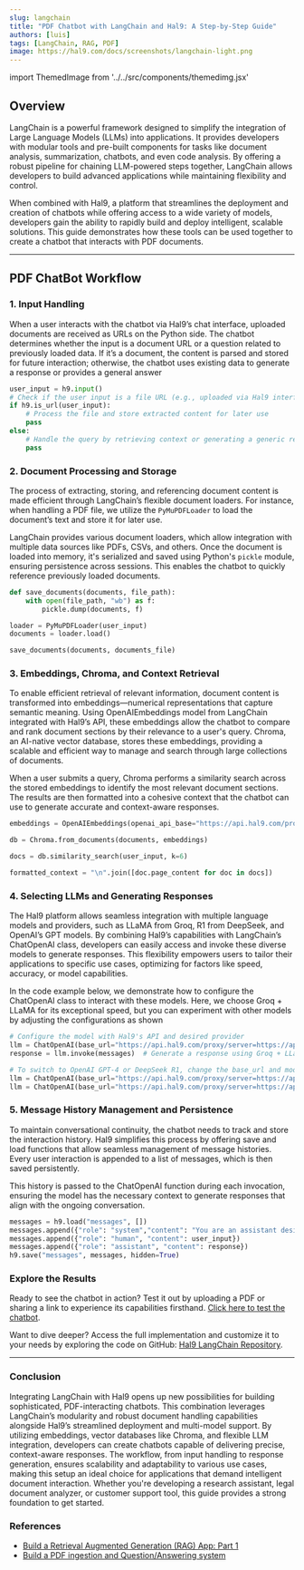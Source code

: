 ```yaml
---
slug: langchain
title: "PDF Chatbot with LangChain and Hal9: A Step-by-Step Guide" 
authors: [luis]
tags: [LangChain, RAG, PDF]
image: https://hal9.com/docs/screenshots/langchain-light.png
---
```


import ThemedImage from '../../src/components/themedimg.jsx'

## **Overview**

LangChain is a powerful framework designed to simplify the integration of Large Language Models (LLMs) into applications. It provides developers with modular tools and pre-built components for tasks like document analysis, summarization, chatbots, and even code analysis. By offering a robust pipeline for chaining LLM-powered steps together, LangChain allows developers to build advanced applications while maintaining flexibility and control.

When combined with Hal9, a platform that streamlines the deployment and creation of chatbots while offering access to a wide variety of models, developers gain the ability to rapidly build and deploy intelligent, scalable solutions. This guide demonstrates how these tools can be used together to create a chatbot that interacts with PDF documents.

---

## **PDF ChatBot Workflow**


### **1. Input Handling**

When a user interacts with the chatbot via Hal9’s chat interface, uploaded documents are received as URLs on the Python side. The chatbot determines whether the input is a document URL or a question related to previously loaded data. If it’s a document, the content is parsed and stored for future interaction; otherwise, the chatbot uses existing data to generate a response or provides a general answer

```python
user_input = h9.input()
# Check if the user input is a file URL (e.g., uploaded via Hal9 interface)
if h9.is_url(user_input): 
    # Process the file and store extracted content for later use
    pass
else:
    # Handle the query by retrieving context or generating a generic response
    pass
```

### **2. Document Processing and Storage**


The process of extracting, storing, and referencing document content is made efficient through LangChain’s flexible document loaders. For instance, when handling a PDF file, we utilize the `PyMuPDFLoader` to load the document’s text and store it for later use. 

LangChain provides various document loaders, which allow integration with multiple data sources like PDFs, CSVs, and others. Once the document is loaded into memory, it's serialized and saved using Python's `pickle` module, ensuring persistence across sessions. This enables the chatbot to quickly reference previously loaded documents.

```python
def save_documents(documents, file_path):
    with open(file_path, "wb") as f:
        pickle.dump(documents, f)

loader = PyMuPDFLoader(user_input)
documents = loader.load()

save_documents(documents, documents_file)
```

### **3. Embeddings, Chroma, and Context Retrieval**

To enable efficient retrieval of relevant information, document content is transformed into embeddings—numerical representations that capture semantic meaning. Using OpenAIEmbeddings model from LangChain integrated with Hal9’s API, these embeddings allow the chatbot to compare and rank document sections by their relevance to a user's query. Chroma, an AI-native vector database, stores these embeddings, providing a scalable and efficient way to manage and search through large collections of documents.

When a user submits a query, Chroma performs a similarity search across the stored embeddings to identify the most relevant document sections. The results are then formatted into a cohesive context that the chatbot can use to generate accurate and context-aware responses.

```python
embeddings = OpenAIEmbeddings(openai_api_base="https://api.hal9.com/proxy/server=https://api.openai.com/v1", api_key=os.environ['HAL9_TOKEN'], model="text-embedding-3-large")

db = Chroma.from_documents(documents, embeddings)

docs = db.similarity_search(user_input, k=6)

formatted_context = "\n".join([doc.page_content for doc in docs])
```

### **4. Selecting LLMs and Generating Responses**

The Hal9 platform allows seamless integration with multiple language models and providers, such as LLaMA from Groq, R1 from DeepSeek, and OpenAI’s GPT models. By combining Hal9’s capabilities with LangChain’s ChatOpenAI class, developers can easily access and invoke these diverse models to generate responses. This flexibility empowers users to tailor their applications to specific use cases, optimizing for factors like speed, accuracy, or model capabilities.

In the code example below, we demonstrate how to configure the ChatOpenAI class to interact with these models. Here, we choose Groq + LLaMA for its exceptional speed, but you can experiment with other models by adjusting the configurations as shown

```python
# Configure the model with Hal9's API and desired provider
llm = ChatOpenAI(base_url="https://api.hal9.com/proxy/server=https://api.groq.com/openai/v1", api_key=os.environ['HAL9_TOKEN'], model="llama3-8b-8192")
response = llm.invoke(messages)  # Generate a response using Groq + LLaMA

# To switch to OpenAI GPT-4 or DeepSeek R1, change the base_url and model parameters
llm = ChatOpenAI(base_url="https://api.hal9.com/proxy/server=https://api.openai.com/v1/", api_key=os.environ['HAL9_TOKEN'], model="gpt-4-turbo")
llm = ChatOpenAI(base_url="https://api.hal9.com/proxy/server=https://api.deepseek.com", api_key=os.environ['HAL9_TOKEN'], model="deepseek-reasoner")
```

### **5. Message History Management and Persistence**

To maintain conversational continuity, the chatbot needs to track and store the interaction history. Hal9 simplifies this process by offering save and load functions that allow seamless management of message histories. Every user interaction is appended to a list of messages, which is then saved persistently.

This history is passed to the ChatOpenAI function during each invocation, ensuring the model has the necessary context to generate responses that align with the ongoing conversation.

```python
messages = h9.load("messages", [])
messages.append({"role": "system","content": "You are an assistant designed to..."}) 
messages.append({"role": "human", "content": user_input})   
messages.append({"role": "assistant", "content": response})
h9.save("messages", messages, hidden=True)
```

### **Explore the Results**

Ready to see the chatbot in action? Test it out by uploading a PDF or sharing a link to experience its capabilities firsthand. [Click here to test the chatbot](https://hal9.com/luis/langchain).

Want to dive deeper? Access the full implementation and customize it to your needs by exploring the code on GitHub: [Hal9 LangChain Repository](https://github.com/LuisGuillen03/Hal9_LangChain).

<center><a href="https://hal9.com/luis/langchain"><ThemedImage src="langchain"/></a></center>

---

### **Conclusion**

Integrating LangChain with Hal9 opens up new possibilities for building sophisticated, PDF-interacting chatbots. This combination leverages LangChain’s modularity and robust document handling capabilities alongside Hal9’s streamlined deployment and multi-model support. By utilizing embeddings, vector databases like Chroma, and flexible LLM integration, developers can create chatbots capable of delivering precise, context-aware responses. The workflow, from input handling to response generation, ensures scalability and adaptability to various use cases, making this setup an ideal choice for applications that demand intelligent document interaction. Whether you're developing a research assistant, legal document analyzer, or customer support tool, this guide provides a strong foundation to get started.

### **References**

- [Build a Retrieval Augmented Generation (RAG) App: Part 1](https://python.langchain.com/docs/tutorials/rag/)  
- [Build a PDF ingestion and Question/Answering system](https://python.langchain.com/v0.2/docs/tutorials/pdf_qa/)